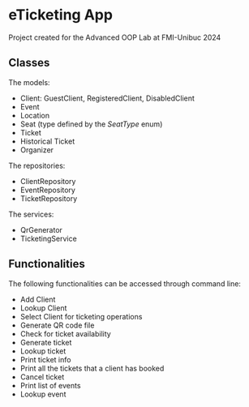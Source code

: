 # eTicketing App

Project created for the Advanced OOP Lab at FMI-Unibuc 2024

## Classes

The models:
* Client: GuestClient, RegisteredClient, DisabledClient
* Event
* Location
* Seat (type defined by the _SeatType_ enum)
* Ticket
* Historical Ticket
* Organizer

The repositories:
* ClientRepository
* EventRepository
* TicketRepository

The services:
* QrGenerator
* TicketingService

## Functionalities

The following functionalities can be accessed through command line:
* Add Client
* Lookup Client
* Select Client for ticketing operations
* Generate QR code file
* Check for ticket availability
* Generate ticket
* Lookup ticket
* Print ticket info
* Print all the tickets that a client has booked
* Cancel ticket
* Print list of events
* Lookup event




